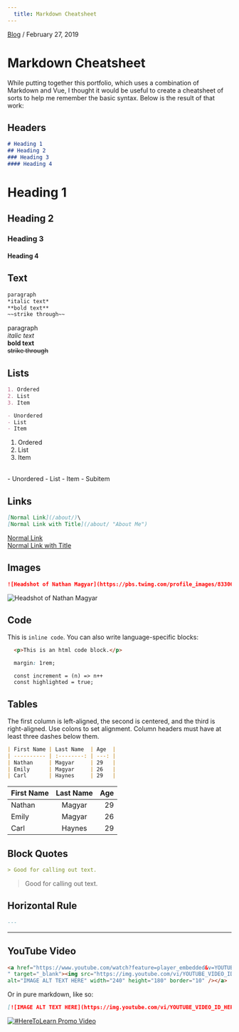 ```yaml
---
  title: Markdown Cheatsheet
---
```


[Blog](/blog/ "Blog") / February 27, 2019

# Markdown Cheatsheet

While putting together this portfolio, which uses a combination of Markdown
and Vue, I thought it would be useful to create a cheatsheet of sorts to 
help me remember the basic syntax. Below is the result of that work:

## Headers
```md
# Heading 1
## Heading 2
### Heading 3
#### Heading 4
```

# Heading 1
## Heading 2
### Heading 3
#### Heading 4


## Text
```md
paragraph
*italic text*
**bold text**
~~strike through~~
```
paragraph\
*italic text*\
**bold text**\
~~strike through~~

## Lists
```md
1. Ordered
2. List
3. Item

- Unordered
- List
- Item
```
1. Ordered
2. List
3. Item
<br>
- Unordered
- List
- Item
  - Subitem


## Links
```md
[Normal Link](/about/)\
[Normal Link with Title](/about/ "About Me")
```
[Normal Link](/about/)\
[Normal Link with Title](/about/ "About Me")

## Images
```md
![Headshot of Nathan Magyar](https://pbs.twimg.com/profile_images/833060713287540736/9XL0Hnn-.jpg "Headshot of Nathan Magyar")
```
![Headshot of Nathan Magyar](https://pbs.twimg.com/profile_images/833060713287540736/9XL0Hnn-.jpg "Headshot of Nathan Magyar")

## Code
This is `inline code`.
You can also write language-specific blocks:
```html
  <p>This is an html code block.</p>
```
```css
  margin: 1rem;
```
```js{2}
  const increment = (n) => n++
  const highlighted = true;
```

## Tables
The first column is left-aligned, the second is centered, and the third is right-aligned. Use colons to set alignment. Column headers must have at least three dashes below them.
```md
| First Name | Last Name  | Age  |
| ---------- | :--------: | ---: |
| Nathan     | Magyar     | 29   |
| Emily      | Magyar     | 26   |
| Carl       | Haynes     | 29   |
```
| First Name | Last Name  | Age  |
| ---------- | :--------: | ---: |
| Nathan     | Magyar     | 29   |
| Emily      | Magyar     | 26   |
| Carl       | Haynes     | 29   |

## Block Quotes
```md
> Good for calling out text.
```
> Good for calling out text.

## Horizontal Rule
```md
---
```
---

## YouTube Video
```md
<a href="https://www.youtube.com/watch?feature=player_embedded&v=YOUTUBE_VIDEO_ID_HERE
" target="_blank"><img src="https://img.youtube.com/vi/YOUTUBE_VIDEO_ID_HERE/0.jpg"
alt="IMAGE ALT TEXT HERE" width="240" height="180" border="10" /></a>
```
Or in pure markdown, like so:
```md
[![IMAGE ALT TEXT HERE](https://img.youtube.com/vi/YOUTUBE_VIDEO_ID_HERE/0.jpg)](https://www.youtube.com/watch?v=YOUTUBE_VIDEO_ID_HERE)
```
[![#HereToLearn Promo Video](https://img.youtube.com/vi/j8prdhHDB4I/0.jpg)](https://www.youtube.com/watch?v=j8prdhHDB4I)
